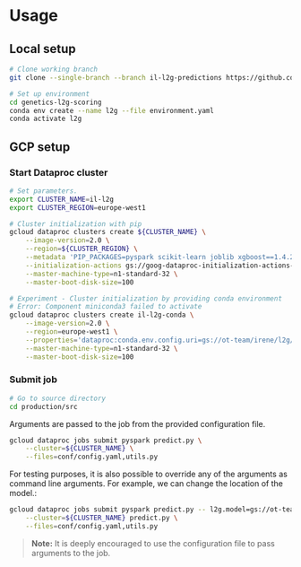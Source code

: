 # Usage
## Local setup
```bash
# Clone working branch
git clone --single-branch --branch il-l2g-predictions https://github.com/opentargets/genetics-l2g-scoring.git

# Set up environment
cd genetics-l2g-scoring
conda env create --name l2g --file environment.yaml
conda activate l2g
```

## GCP setup
### Start Dataproc cluster

```bash
# Set parameters.
export CLUSTER_NAME=il-l2g
export CLUSTER_REGION=europe-west1

# Cluster initialization with pip
gcloud dataproc clusters create ${CLUSTER_NAME} \
    --image-version=2.0 \
    --region=${CLUSTER_REGION} \
    --metadata 'PIP_PACKAGES=pyspark scikit-learn joblib xgboost==1.4.2 pathlib gcsfs hydra-core' \
    --initialization-actions gs://goog-dataproc-initialization-actions-europe-west1/python/pip-install.sh                                                  \
    --master-machine-type=n1-standard-32 \
    --master-boot-disk-size=100

# Experiment - Cluster initialization by providing conda environment
# Error: Component miniconda3 failed to activate
gcloud dataproc clusters create il-l2g-conda \
    --image-version=2.0 \
    --region=europe-west1 \
    --properties='dataproc:conda.env.config.uri=gs://ot-team/irene/l2g/environment.yaml' \
    --master-machine-type=n1-standard-32 \
    --master-boot-disk-size=100
```

### Submit job
```bash
# Go to source directory
cd production/src
```

Arguments are passed to the job from the provided configuration file.
```bash
gcloud dataproc jobs submit pyspark predict.py \
    --cluster=${CLUSTER_NAME} \
    --files=conf/config.yaml,utils.py 
```

For testing purposes, it is also possible to override any of the arguments as command line arguments. For example, we can change the location of the model.:
```bash
gcloud dataproc jobs submit pyspark predict.py -- l2g.model=gs://ot-team/irene/l2g/xgboost-full_model-high_medium-1.model.joblib.gz\
    --cluster=${CLUSTER_NAME} predict.py \
    --files=conf/config.yaml,utils.py 
```
> **Note:** It is deeply encouraged to use the configuration file to pass arguments to the job.
